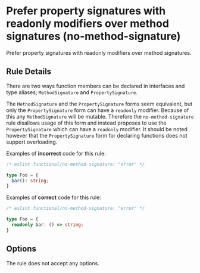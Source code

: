 # Prefer property signatures with readonly modifiers over method signatures (no-method-signature)

Prefer property signatures with readonly modifiers over method signatures.

## Rule Details

There are two ways function members can be declared in interfaces and type aliases; `MethodSignature` and `PropertySignature`.

The `MethodSignature` and the `PropertySignature` forms seem equivalent, but only the `PropertySignature` form can have a `readonly` modifier.
Because of this any `MethodSignature` will be mutable. Therefore the `no-method-signature` rule disallows usage of this form and instead proposes to use the `PropertySignature` which can have a `readonly` modifier.
It should be noted however that the `PropertySignature` form for declaring functions does not support overloading.

Examples of **incorrect** code for this rule:

```ts
/* eslint functional/no-method-signature: "error" */

type Foo = {
  bar(): string;
}
```

Examples of **correct** code for this rule:

```ts
/* eslint functional/no-method-signature: "error" */

type Foo = {
  readonly bar: () => string;
}
```

## Options

The rule does not accept any options.
